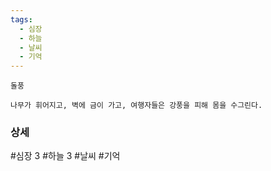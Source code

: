 ```yaml
---
tags:
  - 심장
  - 하늘
  - 날씨
  - 기억
---
```


```
돌풍

나무가 휘어지고, 벽에 금이 가고, 여행자들은 강풍을 피해 몸을 수그린다.
```





### 상세


#심장 3 #하늘 3 #날씨 #기억 